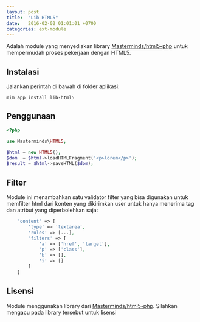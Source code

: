 ```yaml
---
layout: post
title:  "Lib HTML5"
date:   2016-02-02 01:01:01 +0700
categories: ext-module
---
```


Adalah module yang menyediakan library [Masterminds/html5-php](https://github.com/Masterminds/html5-php) untuk mempermudah proses pekerjaan dengan HTML5.

## Instalasi

Jalankan perintah di bawah di folder aplikasi:

```
mim app install lib-html5
```

## Penggunaan

```php
<?php

use Masterminds\HTML5;

$html = new HTML5();
$dom  = $html->loadHTMLFragment('<p>lorem</p>');
$result = $html->saveHTML($dom);
```

## Filter

Module ini menambahkan satu validator filter yang bisa digunakan untuk memfilter
html dari konten yang dikirimkan user untuk hanya menerima tag dan atribut yang
diperbolehkan saja:

```php
    'content' => [
        'type' => 'textarea',
        'rules' => [...],
        'filters' => [
            'a' => ['href', 'target'],
            'p' => ['class'],
            'b' => [],
            'i' => []
        ]
    ]
```

## Lisensi

Module menggunakan library dari [Masterminds/html5-php](https://github.com/Masterminds/html5-php).
Silahkan mengacu pada library tersebut untuk lisensi

